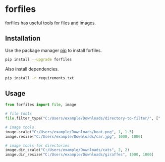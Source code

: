 # forfiles

forfiles has useful tools for files and images.

## Installation

Use the package manager [pip](https://pip.pypa.io/en/stable/) to install forfiles.

```bash
pip install --upgrade forfiles
```

Also install dependencies.
```bash
pip install -r requirements.txt
```

## Usage
```python
from forfiles import file, image

# file tools
file.filter_type("C:/Users/example/Downloads/directory-to-filter/", [".png", ".txt", "md"])

# image tools
image.scale("C:/Users/example/Downloads/boat.png", 1, 1.5)
image.resize("C:/Users/example/Downloads/car.jpg", 1000, 1000)

# image tools for directories
image.dir_scale("C:/Users/example/Downloads/cats", 2, 2)
image.dir_resize("C:/Users/example/Downloads/giraffes", 1000, 1000)
```